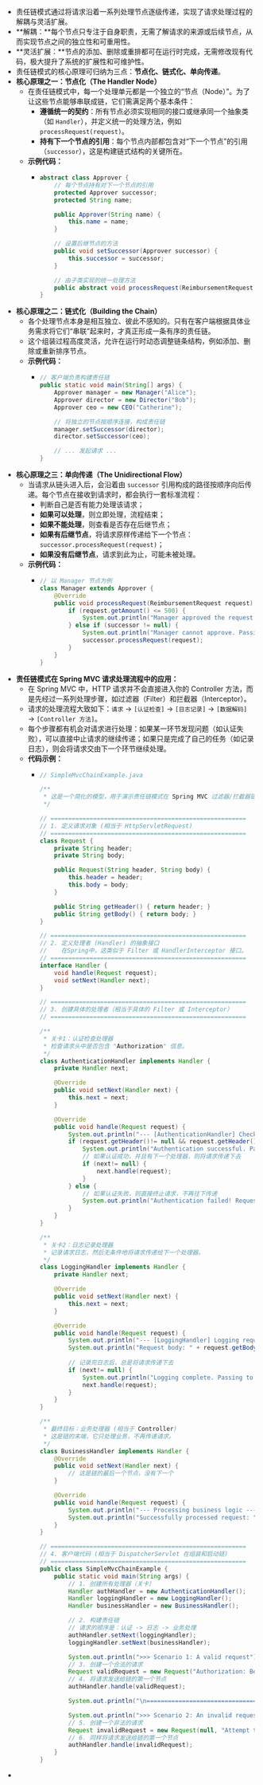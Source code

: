 - 责任链模式通过将请求沿着一系列处理节点逐级传递，实现了请求处理过程的解耦与灵活扩展。
- **解耦：**每个节点只专注于自身职责，无需了解请求的来源或后续节点，从而实现节点之间的独立性和可重用性。
- **灵活扩展：**节点的添加、删除或重排都可在运行时完成，无需修改现有代码，极大提升了系统的扩展性和可维护性。
- 责任链模式的核心原理可归纳为三点：**节点化、链式化、单向传递**。
- **核心原理之一：节点化（The Handler Node）**
	- 在责任链模式中，每一个处理单元都是一个独立的“节点（Node）”。为了让这些节点能够串联成链，它们需满足两个基本条件：
		- **遵循统一的契约**：所有节点必须实现相同的接口或继承同一个抽象类（如 `Handler`），并定义统一的处理方法，例如 `processRequest(request)`。
		- **持有下一个节点的引用**：每个节点内部都包含对“下一个节点”的引用（`successor`），这是构建链式结构的关键所在。
	- **示例代码：**
		- ```java
		  abstract class Approver {
		      // 每个节点持有对下一个节点的引用
		      protected Approver successor;
		      protected String name;
		  
		      public Approver(String name) {
		          this.name = name;
		      }
		  
		      // 设置后继节点的方法
		      public void setSuccessor(Approver successor) {
		          this.successor = successor;
		      }
		  
		      // 由子类实现的统一处理方法
		      public abstract void processRequest(ReimbursementRequest request);
		  }
		  ```
- **核心原理之二：链式化（Building the Chain）**
	- 各个处理节点本身是相互独立、彼此不感知的。只有在客户端根据具体业务需求将它们“串联”起来时，才真正形成一条有序的责任链。
	- 这个组装过程高度灵活，允许在运行时动态调整链条结构，例如添加、删除或重新排序节点。
	- **示例代码：**
		- ```java
		  // 客户端负责构建责任链
		  public static void main(String[] args) {
		      Approver manager = new Manager("Alice");
		      Approver director = new Director("Bob");
		      Approver ceo = new CEO("Catherine");
		  
		      // 将独立的节点按顺序连接，构成责任链
		      manager.setSuccessor(director);
		      director.setSuccessor(ceo);
		  
		      // ... 发起请求 ...
		  }
		  ```
- **核心原理之三：单向传递（The Unidirectional Flow）**
	- 当请求从链头进入后，会沿着由 `successor` 引用构成的路径按顺序向后传递。每个节点在接收到请求时，都会执行一套标准流程：
		- 判断自己是否有能力处理该请求；
		- **如果可以处理**，则立即处理，流程结束；
		- **如果不能处理**，则查看是否存在后继节点；
		- **如果有后继节点**，将请求原样传递给下一个节点：`successor.processRequest(request)`；
		- **如果没有后继节点**，请求到此为止，可能未被处理。
	- **示例代码：**
		- ```java
		  // 以 Manager 节点为例
		  class Manager extends Approver {
		      @Override
		      public void processRequest(ReimbursementRequest request) {
		          if (request.getAmount() <= 500) {
		              System.out.println("Manager approved the request...");
		          } else if (successor != null) {
		              System.out.println("Manager cannot approve. Passing to successor...");
		              successor.processRequest(request);
		          }
		      }
		  }
		  ```
- **责任链模式在 Spring MVC 请求处理流程中的应用：**
	- 在 Spring MVC 中，HTTP 请求并不会直接进入你的 Controller 方法，而是先经过一系列处理步骤，如过滤器（Filter）和拦截器（Interceptor）。
	- 请求的处理流程大致如下：`请求` → `[认证检查]` → `[日志记录]` → `[数据解码]` → `[Controller 方法]`。
	- 每个步骤都有机会对请求进行处理：如果某一环节发现问题（如认证失败），可以直接中止请求的继续传递；如果只是完成了自己的任务（如记录日志），则会将请求交由下一个环节继续处理。
	- **代码示例：**
		- ```java
		  // SimpleMvcChainExample.java
		  
		  /**
		   * 这是一个简化的模型，用于演示责任链模式在 Spring MVC 过滤器/拦截器链中的应用思想。
		   */
		  
		  // =======================================================
		  // 1. 定义请求对象 (相当于 HttpServletRequest)
		  // =======================================================
		  class Request {
		      private String header;
		      private String body;
		  
		      public Request(String header, String body) {
		          this.header = header;
		          this.body = body;
		      }
		  
		      public String getHeader() { return header; }
		      public String getBody() { return body; }
		  }
		  
		  // =======================================================
		  // 2. 定义处理者 (Handler) 的抽象接口
		  //    在Spring中，这类似于 Filter 或 HandlerInterceptor 接口。
		  // =======================================================
		  interface Handler {
		      void handle(Request request);
		      void setNext(Handler next);
		  }
		  
		  // =======================================================
		  // 3. 创建具体的处理者（相当于具体的 Filter 或 Interceptor）
		  // =======================================================
		  
		  /**
		   * 关卡1：认证检查处理器
		   * 检查请求头中是否包含 "Authorization" 信息。
		   */
		  class AuthenticationHandler implements Handler {
		      private Handler next;
		  
		      @Override
		      public void setNext(Handler next) {
		          this.next = next;
		      }
		  
		      @Override
		      public void handle(Request request) {
		          System.out.println("--- [AuthenticationHandler] Checking request ---");
		          if (request.getHeader()!= null && request.getHeader().contains("Authorization")) {
		              System.out.println("Authentication successful. Passing to next handler...");
		              // 如果认证成功，并且有下一个处理器，则将请求传递下去
		              if (next!= null) {
		                  next.handle(request);
		              }
		          } else {
		              // 如果认证失败，则直接终止请求，不再往下传递
		              System.out.println("Authentication failed! Request stopped.");
		          }
		      }
		  }
		  
		  /**
		   * 关卡2：日志记录处理器
		   * 记录请求日志，然后无条件地将请求传递给下一个处理器。
		   */
		  class LoggingHandler implements Handler {
		      private Handler next;
		  
		      @Override
		      public void setNext(Handler next) {
		          this.next = next;
		      }
		  
		      @Override
		      public void handle(Request request) {
		          System.out.println("--- [LoggingHandler] Logging request ---");
		          System.out.println("Request body: " + request.getBody());
		          
		          // 记录完日志后，总是将请求传递下去
		          if (next!= null) {
		              System.out.println("Logging complete. Passing to next handler...");
		              next.handle(request);
		          }
		      }
		  }
		  
		  /**
		   * 最终目标：业务处理器 (相当于 Controller)
		   * 这是链的末端，它只处理业务，不再传递请求。
		   */
		  class BusinessHandler implements Handler {
		      @Override
		      public void setNext(Handler next) {
		          // 这是链的最后一个节点，没有下一个
		      }
		  
		      @Override
		      public void handle(Request request) {
		          System.out.println("--- Processing business logic ---");
		          System.out.println("Successfully processed request: " + request.getBody());
		      }
		  }
		  
		  // =======================================================
		  // 4. 客户端代码 (相当于 DispatcherServlet 在组装和启动链)
		  // =======================================================
		  public class SimpleMvcChainExample {
		      public static void main(String args) {
		          // 1. 创建所有处理器（关卡）
		          Handler authHandler = new AuthenticationHandler();
		          Handler loggingHandler = new LoggingHandler();
		          Handler businessHandler = new BusinessHandler();
		  
		          // 2. 构建责任链
		          // 请求的顺序是：认证 -> 日志 -> 业务处理
		          authHandler.setNext(loggingHandler);
		          loggingHandler.setNext(businessHandler);
		  
		          System.out.println(">>> Scenario 1: A valid request");
		          // 3. 创建一个合法的请求
		          Request validRequest = new Request("Authorization: Bearer 12345", "Create a new user");
		          // 4. 将请求发送给链的第一个节点
		          authHandler.handle(validRequest);
		  
		          System.out.println("\n========================================\n");
		  
		          System.out.println(">>> Scenario 2: An invalid request (no auth)");
		          // 5. 创建一个非法的请求
		          Request invalidRequest = new Request(null, "Attempt to delete data");
		          // 6. 同样将请求发送给链的第一个节点
		          authHandler.handle(invalidRequest);
		      }
		  }
		  ```
-